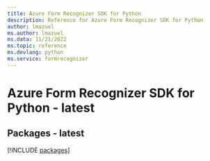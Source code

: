 ```yaml
---
title: Azure Form Recognizer SDK for Python
description: Reference for Azure Form Recognizer SDK for Python
author: lmazuel
ms.author: lmazuel
ms.data: 11/21/2022
ms.topic: reference
ms.devlang: python
ms.service: formrecognizer
---
```

# Azure Form Recognizer SDK for Python - latest
## Packages - latest
[!INCLUDE [packages](form-recognizer-index.md)]